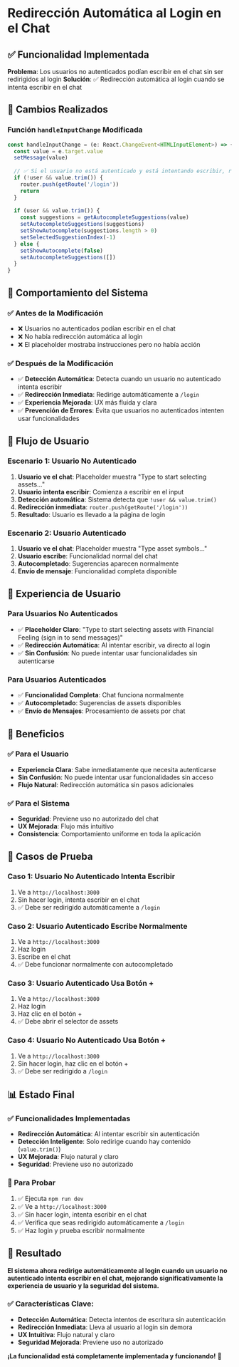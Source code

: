 # Redirección Automática al Login en el Chat

## ✅ Funcionalidad Implementada

**Problema**: Los usuarios no autenticados podían escribir en el chat sin ser redirigidos al login
**Solución**: ✅ Redirección automática al login cuando se intenta escribir en el chat

## 🔧 Cambios Realizados

### Función `handleInputChange` Modificada

```typescript
const handleInputChange = (e: React.ChangeEvent<HTMLInputElement>) => {
  const value = e.target.value
  setMessage(value)
  
  // ✅ Si el usuario no está autenticado y está intentando escribir, redirigir al login
  if (!user && value.trim()) {
    router.push(getRoute('/login'))
    return
  }
  
  if (user && value.trim()) {
    const suggestions = getAutocompleteSuggestions(value)
    setAutocompleteSuggestions(suggestions)
    setShowAutocomplete(suggestions.length > 0)
    setSelectedSuggestionIndex(-1)
  } else {
    setShowAutocomplete(false)
    setAutocompleteSuggestions([])
  }
}
```

## 🎯 Comportamiento del Sistema

### ✅ Antes de la Modificación
- ❌ Usuarios no autenticados podían escribir en el chat
- ❌ No había redirección automática al login
- ❌ El placeholder mostraba instrucciones pero no había acción

### ✅ Después de la Modificación
- ✅ **Detección Automática**: Detecta cuando un usuario no autenticado intenta escribir
- ✅ **Redirección Inmediata**: Redirige automáticamente a `/login`
- ✅ **Experiencia Mejorada**: UX más fluida y clara
- ✅ **Prevención de Errores**: Evita que usuarios no autenticados intenten usar funcionalidades

## 🔄 Flujo de Usuario

### Escenario 1: Usuario No Autenticado
1. **Usuario ve el chat**: Placeholder muestra "Type to start selecting assets..."
2. **Usuario intenta escribir**: Comienza a escribir en el input
3. **Detección automática**: Sistema detecta que `!user && value.trim()`
4. **Redirección inmediata**: `router.push(getRoute('/login'))`
5. **Resultado**: Usuario es llevado a la página de login

### Escenario 2: Usuario Autenticado
1. **Usuario ve el chat**: Placeholder muestra "Type asset symbols..."
2. **Usuario escribe**: Funcionalidad normal del chat
3. **Autocompletado**: Sugerencias aparecen normalmente
4. **Envío de mensaje**: Funcionalidad completa disponible

## 📱 Experiencia de Usuario

### Para Usuarios No Autenticados
- ✅ **Placeholder Claro**: "Type to start selecting assets with Financial Feeling (sign in to send messages)"
- ✅ **Redirección Automática**: Al intentar escribir, va directo al login
- ✅ **Sin Confusión**: No puede intentar usar funcionalidades sin autenticarse

### Para Usuarios Autenticados
- ✅ **Funcionalidad Completa**: Chat funciona normalmente
- ✅ **Autocompletado**: Sugerencias de assets disponibles
- ✅ **Envío de Mensajes**: Procesamiento de assets por chat

## 🎯 Beneficios

### ✅ Para el Usuario
- **Experiencia Clara**: Sabe inmediatamente que necesita autenticarse
- **Sin Confusión**: No puede intentar usar funcionalidades sin acceso
- **Flujo Natural**: Redirección automática sin pasos adicionales

### ✅ Para el Sistema
- **Seguridad**: Previene uso no autorizado del chat
- **UX Mejorada**: Flujo más intuitivo
- **Consistencia**: Comportamiento uniforme en toda la aplicación

## 🧪 Casos de Prueba

### Caso 1: Usuario No Autenticado Intenta Escribir
1. Ve a `http://localhost:3000`
2. Sin hacer login, intenta escribir en el chat
3. ✅ Debe ser redirigido automáticamente a `/login`

### Caso 2: Usuario Autenticado Escribe Normalmente
1. Ve a `http://localhost:3000`
2. Haz login
3. Escribe en el chat
4. ✅ Debe funcionar normalmente con autocompletado

### Caso 3: Usuario Autenticado Usa Botón +
1. Ve a `http://localhost:3000`
2. Haz login
3. Haz clic en el botón +
4. ✅ Debe abrir el selector de assets

### Caso 4: Usuario No Autenticado Usa Botón +
1. Ve a `http://localhost:3000`
2. Sin hacer login, haz clic en el botón +
3. ✅ Debe ser redirigido a `/login`

## 📊 Estado Final

### ✅ Funcionalidades Implementadas
- **Redirección Automática**: Al intentar escribir sin autenticación
- **Detección Inteligente**: Solo redirige cuando hay contenido (`value.trim()`)
- **UX Mejorada**: Flujo natural y claro
- **Seguridad**: Previene uso no autorizado

### 🎯 Para Probar

1. ✅ Ejecuta `npm run dev`
2. ✅ Ve a `http://localhost:3000`
3. ✅ Sin hacer login, intenta escribir en el chat
4. ✅ Verifica que seas redirigido automáticamente a `/login`
5. ✅ Haz login y prueba escribir normalmente

## 🚀 Resultado

**El sistema ahora redirige automáticamente al login cuando un usuario no autenticado intenta escribir en el chat, mejorando significativamente la experiencia de usuario y la seguridad del sistema.**

### ✅ Características Clave:
- **Detección Automática**: Detecta intentos de escritura sin autenticación
- **Redirección Inmediata**: Lleva al usuario al login sin demora
- **UX Intuitiva**: Flujo natural y claro
- **Seguridad Mejorada**: Previene uso no autorizado

**¡La funcionalidad está completamente implementada y funcionando!** 🚀 